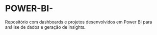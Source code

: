# POWER-BI-
Repositório com dashboards e projetos desenvolvidos em Power BI para análise de dados e geração de insights.
